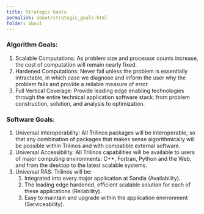 ```yaml
---
title: Strategic Goals
permalink: about/strategic_goals.html
folder: about
---
```


### Algorithm Goals:

1.  Scalable Computations: As problem size and processor counts increase, the cost of computation will remain nearly fixed.
2.  Hardened Computations: Never fail unless the problem is essentially intractable, in which case we diagnose and inform the user why the problem fails and provide a reliable measure of error.
3.  Full Vertical Coverage: Provide leading edge enabling technologies through the entire technical application software stack: from problem construction, solution, and analysis to optimization.

### Software Goals:

1.  Universal Interoperability: All Trilinos packages will be interoperable, so that any combination of packages that makes sense algorithmically will be possible within Trilinos and with compatible external software.
2.  Universal Accessibility: All Trilinos capabilities will be available to users of major computing environments: C++, Fortran, Python and the Web, and from the desktop to the latest scalable systems.
3.  Universal RAS: Trilinos will be:
    1.  Integrated into every major application at Sandia (Availability).
    2.  The leading edge hardened, efficient scalable solution for each of these applications (Reliability).
    3.  Easy to maintain and upgrade within the application environment (Serviceability).